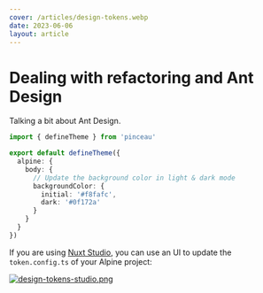 ```yaml
---
cover: /articles/design-tokens.webp
date: 2023-06-06
layout: article
---
```


# Dealing with refactoring and Ant Design

Talking a bit about Ant Design.



```ts
import { defineTheme } from 'pinceau'

export default defineTheme({
  alpine: {
    body: {
      // Update the background color in light & dark mode
      backgroundColor: {
        initial: '#f8fafc',
        dark: '#0f172a'
      }
    }
  }
})
```

If you are using [Nuxt Studio](https://nuxt.studio), you can use an UI to update the `token.config.ts` of your Alpine project:

[![design-tokens-studio.png](/design-tokens-studio.png)](https://nuxt.studio)
